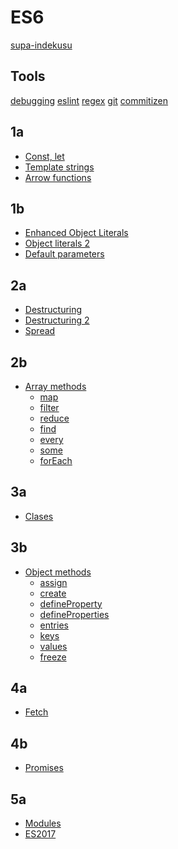 # ES6

[supa-indekusu](https://github.com/bevacqua/es6)

## Tools

[debugging]()
[eslint]()
[regex]()
[git]()
[commitizen]()

## 1a

- [Const, let](https://learning.oreilly.com/library/view/practical-es6/9781492067184/Text/webant1_split_004.html)
- [Template strings](https://developer.mozilla.org/en-US/docs/Web/JavaScript/Reference/Template_literals)
- [Arrow functions](https://learning.oreilly.com/library/view/practical-es6/9781492067184/Text/Section0003.html)

## 1b

- [Enhanced Object Literals](https://learning.oreilly.com/library/view/practical-es6/9781492067184/Text/Section0011.html)
- [Object literals 2](https://ponyfoo.com/articles/es6-object-literal-features-in-depth)
- [Default parameters](https://developer.mozilla.org/en-US/docs/Web/JavaScript/Reference/Functions/Default_parameters)

## 2a

- [Destructuring](https://learning.oreilly.com/library/view/practical-es6/9781492067184/Text/Section0005.html)
- [Destructuring 2](https://ponyfoo.com/articles/es6-destructuring-in-depth)
- [Spread](https://developer.mozilla.org/en-US/docs/Web/JavaScript/Reference/Operators/Spread_syntax)

## 2b

- [Array methods](https://developer.mozilla.org/es/docs/Web/JavaScript/Referencia/Objetos_globales/Array)
  - [map](https://developer.mozilla.org/es/docs/Web/JavaScript/Referencia/Objetos_globales/Array/map)
  - [filter](https://developer.mozilla.org/es/docs/Web/JavaScript/Referencia/Objetos_globales/Array/filter)
  - [reduce](https://developer.mozilla.org/es/docs/Web/JavaScript/Referencia/Objetos_globales/Array/reduce)
  - [find](https://developer.mozilla.org/es/docs/Web/JavaScript/Referencia/Objetos_globales/Array/find)
  - [every](https://developer.mozilla.org/es/docs/Web/JavaScript/Referencia/Objetos_globales/Array/every)
  - [some](https://developer.mozilla.org/es/docs/Web/JavaScript/Referencia/Objetos_globales/Array/some)
  - [forEach](https://developer.mozilla.org/es/docs/Web/JavaScript/Referencia/Objetos_globales/Array/foreach)

## 3a

- [Clases](https://learning.oreilly.com/library/view/es6-for-humans/9781484226230/A431489_1_En_4_Chapter.html)

## 3b

- [Object methods](https://developer.mozilla.org/en-US/docs/Web/JavaScript/Reference/Global_Objects/Object)
  - [assign](https://developer.mozilla.org/en-US/docs/Web/JavaScript/Reference/Global_Objects/Object/assign)
  - [create](https://developer.mozilla.org/en-US/docs/Web/JavaScript/Reference/Global_Objects/Object/create)
  - [defineProperty](https://developer.mozilla.org/en-US/docs/Web/JavaScript/Reference/Global_Objects/Object/defineProperty)
  - [defineProperties](https://developer.mozilla.org/en-US/docs/Web/JavaScript/Reference/Global_Objects/Object/defineProperties)
  - [entries](https://developer.mozilla.org/en-US/docs/Web/JavaScript/Reference/Global_Objects/Object/entries)
  - [keys](https://developer.mozilla.org/en-US/docs/Web/JavaScript/Reference/Global_Objects/Object/keys)
  - [values](https://developer.mozilla.org/en-US/docs/Web/JavaScript/Reference/Global_Objects/Object/values)
  - [freeze](https://developer.mozilla.org/en-US/docs/Web/JavaScript/Reference/Global_Objects/Object/freeze)


## 4a

- [Fetch](https://learning.oreilly.com/library/view/practical-es6/9781492067184/Text/Section0012.html)

## 4b

- [Promises](https://learning.oreilly.com/library/view/practical-es6/9781492067184/Text/Section0009.html)

## 5a

- [Modules](https://learning.oreilly.com/library/view/practical-es6/9781492067184/Text/Section0008.html)
- [ES2017](https://learning.oreilly.com/library/view/practical-es6/9781492067184/Text/Section0014.html)
